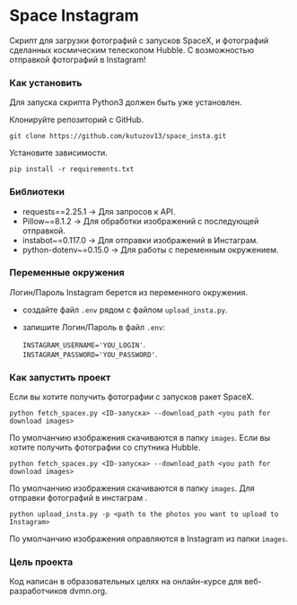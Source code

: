 # Space Instagram

Скрипт для загрузки фотографий с запусков SpaceX, и фотографий сделанных космическим телескопом Hubble.
С возможностью отправкой фотографий в Instagram! 

### Как установить
Для запуска скрипта Python3 должен быть уже установлен.

Клонируйте репозиторий с GitHub.

```git
git clone https://github.com/kutuzov13/space_insta.git
```

Установите зависимости.

```
pip install -r requirements.txt
```
### Библиотеки
- requests==2.25.1 -> Для запросов к API.
- Pillow~=8.1.2 -> Для обработки изображений с последующей отправкой.
- instabot~=0.117.0 -> Для отправки изображений в Инстаграм.
- python-dotenv~=0.15.0 -> Для работы с переменным окружением.

### Переменные окружения
Логин/Пароль Instagram берется из переменного окружения.
- создайте файл ```.env``` рядом с файлом ```upload_insta.py```.
- запишите Логин/Пароль в файл ```.env```:
  
  ```INSTAGRAM_USERNAME='YOU_LOGIN'```.<br/>
  ```INSTAGRAM_PASSWORD='YOU_PASSWORD'```.<br/>
  
  
### Как запустить проект
Если вы хотите получить фотографии с запусков ракет SpaceX.
```
python fetch_spacex.py <ID-запуска> --download_path <you path for download images>
```
По умолчанчию изображения скачиваются в папку ```images```.
Если вы хотите получить фотографии со спутника Hubble.
```
python fetch_spacex.py <ID-запуска> --download_path <you path for download images>
```
По умолчанчию изображения скачиваются в папку ```images```.
Для отправки фотографий в инстаграм .
```
python upload_insta.py -p <path to the photos you want to upload to Instagram>
```
По умолчанчию изображения оправляются в Instagram из папки ```images```. 

### Цель проекта
Код написан в образовательных целях на онлайн-курсе для веб-разработчиков dvmn.org.
